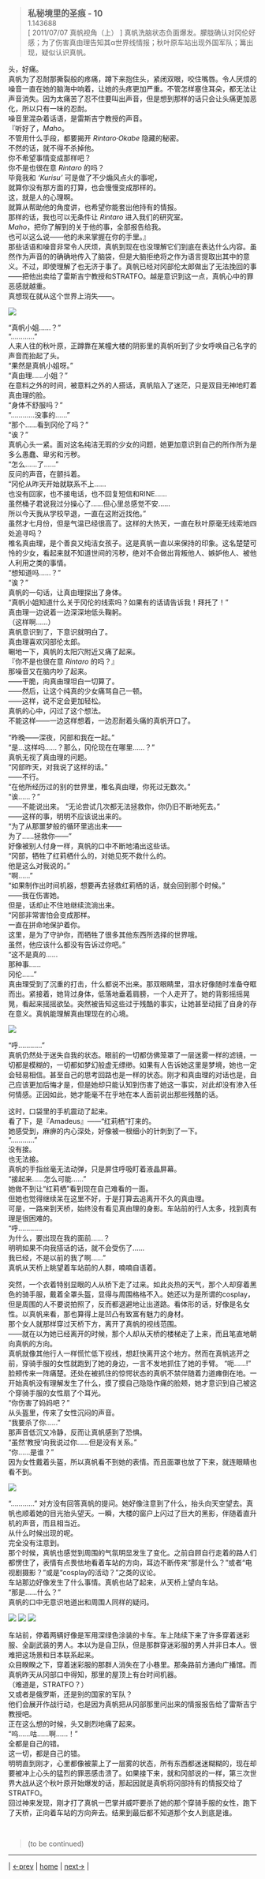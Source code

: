 > <big> **私秘境里的圣痕 - 10** </big>  
> 1.143688  
> [ 2011/07/07 真帆视角（上） ] 真帆洗脑状态负面爆发。朦胧确认对冈伦好感；为了伤害真由理告知其α世界线情报；秋叶原车站出现外国军队；篝出现，疑似认识真帆。  

头，好痛。  
真帆为了忍耐那撕裂般的疼痛，蹲下来抱住头，紧闭双眼，咬住嘴唇。令人厌烦的噪音一直在她的脑海中响着，让她的头疼更加严重。不管怎样塞住耳朵，都无法让声音消失。因为太痛苦了忍不住要叫出声音，但是想到那样的话只会让头痛更加恶化，所以只有一味的忍耐。  
噪音里混杂着话语，是雷斯吉宁教授的声音。  
『听好了，*Maho*。  
 不管用什么手段，都要揭开 *Rintaro·Okabe* 隐藏的秘密。  
 不然的话，就不得不杀掉他。  
 你不希望事情变成那样吧？  
 你不是也很在意 *Rintaro* 的吗？  
 毕竟我和 *‘Kurisu’* 可是做了不少煽风点火的事呢，  
 就算你没有那方面的打算，也会慢慢变成那样的。  
 这，就是人的心理啊。  
 就算从帮助他的角度讲，也希望你能套出他持有的情报。  
 那样的话，我也可以无条件让 *Rintaro* 进入我们的研究室。  
 *Maho*，把你了解到的关于他的事，全部报告给我。  
 也可以这么说——他的未来掌握在你的手里。』  
那些话语和噪音非常令人厌烦，真帆到现在也没理解它们到底在表达什么内容。虽然作为声音的的确确地传入了脑袋，但是大脑拒绝将之作为语言提取出其中的意义。不过，即使理解了也无济于事了。真帆已经对冈部伦太郎做出了无法挽回的事——把他出卖给了雷斯吉宁教授和STRATFO。越是意识到这一点，真帆心中的罪恶感就越重。  
真想现在就从这个世界上消失——。  

![](../pics/0046-1.png)

“真帆小姐……？”  
“…………”  
人来人往的秋叶原，正蹲靠在某幢大楼的阴影里的真帆听到了少女呼唤自己名字的声音而抬起了头。  
“果然是真帆小姐呀。”  
“真由理……小姐？”  
在意料之外的时间，被意料之外的人搭话，真帆陷入了迷茫，只是双目无神地盯着真由理的脸。  
“身体不舒服吗？”  
“…………没事的……”  
“那个……看到冈伦了吗？”  
“诶？”  
真帆心头一紧。面对这名纯洁无瑕的少女的问题，她更加意识到自己的所作所为是多么愚蠢、卑劣和污秽。  
“怎么……了……”  
反问的声音，在颤抖着。  
“冈伦从昨天开始就联系不上……  
 也没有回家，也不接电话，也不回复短信和RINE……  
 虽然桶子君说我过分操心了……但心里总感觉不安……  
 所以今天我从学校早退，一直在这附近找他。”  
虽然才七月份，但是气温已经很高了。这样的大热天，一直在秋叶原毫无线索地四处追寻吗？  
椎名真由理，是个善良又纯洁女孩子。这是真帆一直以来保持的印象。这名楚楚可怜的少女，看起来就不知道世间的污秽，绝对不会做出背叛他人、嫉妒他人、被他人利用之类的事情。  
“想知道吗……？”  
“诶？”  
真帆的一句话，让真由理探出了身体。  
“真帆小姐知道什么关于冈伦的线索吗？如果有的话请告诉我！拜托了！”  
真由理一边说着一边深深地低头鞠躬。  
（这样啊……）  
真帆意识到了，下意识就明白了。  
真由理喜欢冈部伦太郎。  
唰地一下，真帆的太阳穴附近又痛了起来。  
『你不是也很在意 *Rintaro* 的吗？』  
那噪音又在脑内吵了起来。  
——干脆，向真由理坦白一切算了。  
——然后，让这个纯真的少女痛骂自己一顿。  
——这样，说不定会更加轻松。  
真帆的心中，闪过了这个想法。  
不能这样——一边这样想着，一边忍耐着头痛的真帆开口了。  

“昨晚——深夜，冈部和我在一起。”  
“是…这样吗……？那么，冈伦现在在哪里……？”  
真帆无视了真由理的问题。  
“冈部昨天，对我说了这样的话。”  
——不行。  
“在他所经历过的别的世界里，椎名真由理，你死过无数次。”  
“诶……？”  
——不能说出来。
“无论尝试几次都无法拯救你，你仍旧不断地死去。”  
——这样的事，明明不应该说出来的。  
“为了从那噩梦般的循环里逃出来——  
 为了……拯救你——”  
好像被别人付身一样，真帆的口中不断地涌出这些话。  
“冈部，牺牲了红莉栖什么的，对她见死不救什么的。  
 他是这么对我说的。”  
“啊……”  
“如果制作出时间机器，想要再去拯救红莉栖的话，就会回到那个时候。”  
——我在伤害她。  
但是，话却止不住地继续流淌出来。  
“冈部非常害怕会变成那样。  
 一直在拼命地保护着你。  
 这里，是为了守护你，而牺牲了很多其他东西所选择的世界哦。  
 虽然，他应该什么都没有告诉过你吧。”  
“这不是真的……  
 那种事……  
 冈伦……”  
真由理受到了沉重的打击，什么都说不出来。那双眼睛里，泪水好像随时准备夺眶而出。紧接着，她背过身体，低落地垂着肩膀，一个人走开了。她的背影摇摇晃晃，看起来摇摇欲坠。突然被告知这些过于残酷的事实，让她甚至动摇了自身的存在意义。真帆能理解真由理现在的心境。  

![](../pics/0046-2.png)

“呼…………”  
真帆仍然处于迷失自我的状态。眼前的一切都仿佛笼罩了一层迷雾一样的滤镜，一切都是模糊的，一切都如梦幻般虚无缥缈。如果有人告诉她这里是梦境，她也一定会轻易相信。甚至自己的思考回路也是一样的状态。刚才和真由理的对话也是，自己应该更加后悔才是，但是她却只能认知到伤害了她这一事实，对此却没有渗入任何情感。正因如此，她才能毫不在乎地在本人面前说出那些残酷的话。  

这时，口袋里的手机震动了起来。  
看了下，是『Amadeus』——“红莉栖”打来的。  
她感受到，麻痹的内心深处，好像被一根细小的针刺到了一下。  
“…………”  
没有接。  
也无法接。  
真帆的手指丝毫无法动弹，只是屏住呼吸盯着液晶屏幕。  
“接起来……怎么可能……”  
她做不到让“红莉栖”看到现在自己难看的一面。  
但她也觉得继续呆在这里不好，于是打算去追离开不久的真由理。  
可是，一路来到天桥，始终没有看见真由理的身影。车站前的行人太多，找到真有理是很困难的。  
“呼…………  
 为什么，要出现在我的面前……？  
 明明如果不向我搭话的话，就不会受伤了……  
 我已经，不是以前的我了啊……”  
真帆从天桥上眺望着车站前的人群，喃喃自语着。  

突然，一个衣着特别显眼的人从桥下走了过来。如此炎热的天气，那个人却穿着黑色的骑手服，戴着全罩头盔，显得与周围格格不入。她还以为是所谓的cosplay，但是周围的人不要说拍照了，反而都退避地让出道路。看体形的话，好像是名女性。以真帆来看，那也算得上是凹凸有致富有魅力的身材。  
那个女人就那样穿过天桥下方，离开了真帆的视线范围。  
——就在以为她已经离开的时候，那个人却从天桥的楼梯走了上来，而且笔直地朝向真帆的方向。  
真帆就像其他行人一样慌忙低下视线，想赶快离开这个地方。然而在真帆逃开之前，穿骑手服的女性就跑到了她的身边，一言不发地抓住了她的手臂。
“呃……!”  
脸颊传来一阵痛楚。还处在被抓住的惊愕状态的真帆不禁伴随着力道瘫倒在地。一开始真帆没有理解发生了什么，摸了摸自己隐隐作痛的脸颊，她才意识到自己被这个穿骑手服的女性扇了个耳光。  
“你伤害了妈妈吧？”  
从头盔里，传来了女性沉闷的声音。  
“我要杀了你……”  
那声音低沉又冷静，反而让真帆感到了恐惧。  
“虽然‘教授’向我说过你……但是没有关系。”  
“你……是谁？”  
因为女性戴着头盔，所以真帆看不到她的表情。而且面罩也放了下来，就连眼睛也看不到。  

![](../pics/0046-3.png)

“…………”
对方没有回答真帆的提问。她好像注意到了什么，抬头向天空望去。真帆也顺着她的目光抬头望天。一瞬，大楼的窗户上闪过了巨大的黑影，伴随着直升机的声音，而且相当近。  
从什么时候出现的呢。  
完全没有注意到。  
那个时候，真帆也感觉到周围的气氛明显发生了变化。之前自顾自行走着的路人们都愣住了，表情有点畏怯地看着车站的方向，耳边不断传来“那是什么？”或者“电视剧摄影？”或是“cosplay的活动？”之类的议论。  
车站那边好像发生了什么事情。真帆也站了起来，从天桥上望向车站。  
“那是……什么？”  
真帆的口中无意识地道出和周围人同样的疑问。  

![](../pics/0046-4.png)
![](../pics/0046-5.png)
![](../pics/0046-6.png)

车站前，停着两辆好像是军用深绿色涂装的卡车。车上陆续下来了许多穿着迷彩服、全副武装的男人。本以为是自卫队，但是那群穿迷彩服的男人并非日本人。很难把这场景和日本联系起来。  
众目睽睽之下，穿着迷彩服的那群人消失在了小巷里。那条路前方通向广播馆。而真帆昨天从冈部口中得知，那里的屋顶上有台时间机器。  
（难道是，STRATFO？）  
又或者是俄罗斯，还是别的国家的军队？  
他们会展开作战行动，也是因为真帆把从冈部那里问出来的情报报告给了雷斯吉宁教授吧。  
正在这么想的时候，头又剧烈地痛了起来。  
“呜……咕……啊……！”  
全都是自己的错。  
这一切，都是自己的错。  
明明直到刚才，心里都像被蒙上了一层雾的状态，所有东西都迷迷糊糊的，现在却要被冲上心头的猛烈的罪恶感击溃了。如果接下来，就和冈部说的一样，第三次世界大战从这个秋叶原开始爆发的话，那起因就是真帆将冈部持有的情报交给了STRATFO。  
回过神来发现，刚才打了真帆一巴掌并威吓要杀了她的那个穿骑手服的女性，跑下了天桥，正向着车站的方向奔去。结果到最后都不知道那个女人到底是谁。  


<br/>

> (to be continued)
---

| [←prev](./0045) | [home](../../) | [next→](./0047) |
